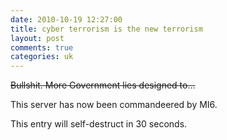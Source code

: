 ```yaml
---
date: 2010-10-19 12:27:00
title: cyber terrorism is the new terrorism
layout: post
comments: true
categories: uk
---
```

~~Bullshit. More Government lies designed to…~~

This server has now been commandeered by MI6.

This entry will self-destruct in 30 seconds.
